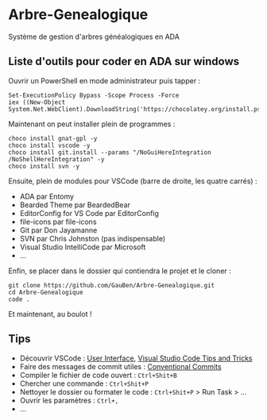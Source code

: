 # Arbre-Genealogique
Système de gestion d'arbres généalogiques en ADA

## Liste d'outils pour coder en ADA sur windows
Ouvrir un PowerShell en mode administrateur puis tapper :
```console
Set-ExecutionPolicy Bypass -Scope Process -Force
iex ((New-Object System.Net.WebClient).DownloadString('https://chocolatey.org/install.ps1'))
```

Maintenant on peut installer plein de programmes :
```console
choco install gnat-gpl -y
choco install vscode -y
choco install git.install --params "/NoGuiHereIntegration /NoShellHereIntegration" -y
choco install svn -y
```

Ensuite, plein de modules pour VSCode (barre de droite, les quatre carrés) :
* ADA par Entomy
* Bearded Theme par BeardedBear
* EditorConfig for VS Code par EditorConfig
* file-icons par file-icons
* Git par Don Jayamanne
* SVN par Chris Johnston (pas indispensable)
* Visual Studio IntelliCode par Microsoft
* ...

Enfin, se placer dans le dossier qui contiendra le projet et le cloner :
```console
git clone https://github.com/GauBen/Arbre-Genealogique.git
cd Arbre-Genealogique
code .
```

Et maintenant, au boulot !

## Tips
* Découvrir VSCode : [User Interface](https://code.visualstudio.com/docs/getstarted/userinterface), [Visual Studio Code Tips and Tricks](https://code.visualstudio.com/docs/getstarted/tips-and-tricks)
* Faire des messages de commit utiles : [Conventional Commits](https://www.conventionalcommits.org/en/v1.0.0-beta.4/)
* Compiler le fichier de code ouvert : `Ctrl+Shit+B`
* Chercher une commande : `Ctrl+Shit+P`
* Nettoyer le dossier ou formater le code : `Ctrl+Shit+P` > Run Task > ...
* Ouvrir les paramètres : `Ctrl+,`
* ...
